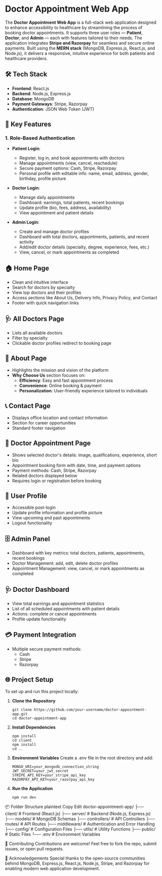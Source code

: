 # Doctor Appointment Web App

The **Doctor Appointment Web App** is a full-stack web application designed to enhance accessibility to healthcare by streamlining the process of booking doctor appointments. It supports three user roles — **Patient**, **Doctor**, and **Admin** — each with features tailored to their needs. The application integrates **Stripe and Razorpay** for seamless and secure online payments. Built using the **MERN stack** (MongoDB, Express.js, React.js, and Node.js), it delivers a responsive, intuitive experience for both patients and healthcare providers.

## 🛠️ Tech Stack

- **Frontend**: React.js
- **Backend**: Node.js, Express.js
- **Database**: MongoDB
- **Payment Gateways**: Stripe, Razorpay
- **Authentication**: JSON Web Token (JWT)

## 🔑 Key Features

### 1. Role-Based Authentication

- **Patient Login**:  
  - Register, log in, and book appointments with doctors  
  - Manage appointments (view, cancel, reschedule)  
  - Secure payment options: Cash, Stripe, Razorpay  
  - Personal profile with editable info: name, email, address, gender, birthday, profile picture

- **Doctor Login**:  
  - Manage daily appointments  
  - Dashboard: earnings, total patients, recent bookings  
  - Update profile (bio, fees, address, availability)  
  - View appointment and patient details

- **Admin Login**:  
  - Create and manage doctor profiles  
  - Dashboard with total doctors, appointments, patients, and recent activity  
  - Add/edit doctor details (specialty, degree, experience, fees, etc.)  
  - View, cancel, or mark appointments as completed

## 🏠 Home Page

- Clean and intuitive interface  
- Search for doctors by specialty  
- View top doctors and their profiles  
- Access sections like About Us, Delivery Info, Privacy Policy, and Contact  
- Footer with quick navigation links

## 🩺 All Doctors Page

- Lists all available doctors  
- Filter by specialty  
- Clickable doctor profiles redirect to booking page

## 📄 About Page

- Highlights the mission and vision of the platform  
- **Why Choose Us** section focuses on:
  - **Efficiency**: Easy and fast appointment process  
  - **Convenience**: Online booking & payment  
  - **Personalization**: User-friendly experience tailored to individuals

## 📞 Contact Page

- Displays office location and contact information  
- Section for career opportunities  
- Standard footer navigation

## 📅 Doctor Appointment Page

- Shows selected doctor's details: image, qualifications, experience, short bio  
- Appointment booking form with date, time, and payment options  
- Payment methods: Cash, Stripe, Razorpay  
- Related doctors displayed below  
- Requires login or registration before booking

## 👤 User Profile

- Accessible post-login  
- Update profile information and profile picture  
- View upcoming and past appointments  
- Logout functionality

## 🗄️ Admin Panel

- Dashboard with key metrics: total doctors, patients, appointments, recent bookings  
- Doctor Management: add, edit, delete doctor profiles  
- Appointment Management: view, cancel, or mark appointments as completed

## 🩺 Doctor Dashboard

- View total earnings and appointment statistics  
- List of all scheduled appointments with patient details  
- Actions: complete or cancel appointments  
- Profile update functionality

## 💳 Payment Integration

- Multiple secure payment methods:
  - Cash
  - Stripe
  - Razorpay

## 🌐 Project Setup

To set up and run this project locally:

1. **Clone the Repository**
 
       git clone https://github.com/your-username/doctor-appointment-app.git
       cd doctor-appointment-app
   
2.  **Install Dependencies**

        npm install
        cd client
        npm install
        cd ..
    
3. **Environment Variables**
    Create a .env file in the root directory and add:

       MONGO_URI=your_mongodb_connection_string
       JWT_SECRET=your_jwt_secret
       STRIPE_API_KEY=your_stripe_api_key
       RAZORPAY_API_KEY=your_razorpay_api_key

4. **Run the Application**

       npm run dev

📦 Folder Structure
    plaintext
    Copy
    Edit
    doctor-appointment-app/
    ├── client/          # Frontend (React.js)
    ├── server/          # Backend (Node.js, Express.js)
    ├── models/          # MongoDB Schemas
    ├── controllers/     # API Controllers
    ├── routes/          # API Routes
    ├── middleware/      # Authentication and Error Handling
    ├── config/          # Configuration Files
    ├── utils/           # Utility Functions
    ├── public/          # Static Files
    └── .env             # Environment Variables

🤝 Contributing
Contributions are welcome! Feel free to fork the repo, submit issues, or open pull requests.

🌟 Acknowledgements
Special thanks to the open-source communities behind MongoDB, Express.js, React.js, Node.js, Stripe, and Razorpay for enabling modern web application development.

